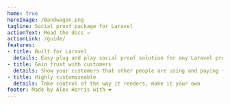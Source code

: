 ```yaml
---
home: true
heroImage: /Bandwagon.png
tagline: Social proof package for Laravel
actionText: Read the docs →
actionLink: /guide/
features:
- title: Built for Laravel
  details: Easy plug and play social proof solution for any Laravel project
- title: Gain trust with customers
  details: Show your customers that other people are using and paying for your product
- title: Highly customizeable
  details: Take control of the way it renders, make it your own
footer: Made by Alex Harris with ❤️
---
```

